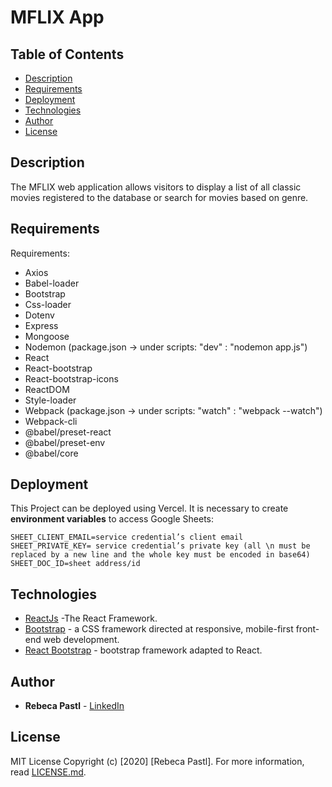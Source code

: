# MFLIX App

## Table of Contents
* [Description](#description)
* [Requirements](#requirements)
* [Deployment](#deployment)
* [Technologies](#technologies)
* [Author](#author)
* [License](#license)

## Description

The MFLIX web application allows visitors to display a list of all classic movies registered to the database or search for movies based on genre.

## Requirements

Requirements:

- Axios
- Babel-loader
- Bootstrap
- Css-loader
- Dotenv
- Express
- Mongoose
- Nodemon (package.json -> under scripts: "dev" : "nodemon app.js")
- React
- React-bootstrap
- React-bootstrap-icons
- ReactDOM
- Style-loader 
- Webpack (package.json -> under scripts: "watch" : "webpack --watch")
- Webpack-cli 
- @babel/preset-react 
- @babel/preset-env 
- @babel/core

## Deployment
This Project can be deployed using Vercel.
It is necessary to create **environment variables** to access Google Sheets:
```
SHEET_CLIENT_EMAIL=service credential’s client email
SHEET_PRIVATE_KEY= service credential’s private key (all \n must be replaced by a new line and the whole key must be encoded in base64)
SHEET_DOC_ID=sheet address/id
```

## Technologies

* [ReactJs](https://reactjs.org/) -The React Framework.
* [Bootstrap](https://getbootstrap.com/) - a CSS framework directed at responsive, mobile-first front-end web development.
* [React Bootstrap](https://react-bootstrap.github.io/) - bootstrap framework adapted to React.

## Author

* **Rebeca Pastl** - [LinkedIn](https://www.linkedin.com/in/rebeca-pastl/)

## License

MIT License 
Copyright (c) [2020] [Rebeca Pastl].
For more information, read [LICENSE.md](LICENSE.md).
